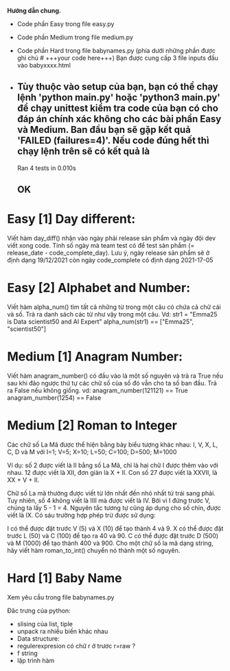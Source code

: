 **Hướng dẫn chung.**
* Code phần Easy trong file easy.py
* Code phần Medium trong file medium.py
* Code phần Hard trong file babynames.py (phía dưới những phần được ghi chú # +++your code here+++)
    Bạn được cung cấp 3 file inputs đầu vào babyxxxx.html

* Tùy thuộc vào setup của bạn, bạn có thể chạy lệnh 
    'python main.py' hoặc 'python3 main.py' để chạy unittest kiểm tra code của bạn có cho đáp án chính xác không cho các bài phần Easy và Medium. Ban đầu bạn sẽ gặp kết quả 'FAILED (failures=4)'. 
    Nếu code đúng hết thì chạy lệnh trên sẽ có kết quả là 
    -----------------------------------
    Ran 4 tests in 0.010s

    OK
    -----------------------------------

# Easy [1] Day different:
Viết hàm day_diff() nhận vào ngày phải release sản phẩm và ngày đội dev viết xong code. Tính số ngày mà team test có để test sản phẩm (= release_date - code_complete_day). Lưu ý, ngày release sản phẩm sẽ ở định dạng 19/12/2021 còn ngày code_complete có định dạng 2021-17-05

# Easy [2] Alphabet and Number:
Viết hàm alpha_num() tìm tất cả những từ trong một câu có chứa cả chữ cái và số. Trả ra danh sách các từ như vậy trong một câu.
Vd:
str1 = "Emma25 is Data scientist50 and AI Expert"
alpha_num(str1) == ["Emma25", "scientist50"]

# Medium [1] Anagram Number:
Viết hàm anagram_number() có đầu vào là một số nguyên và trả ra True nếu sau khi đảo ngược thứ tự các chữ số của số đó vẫn cho ta số ban đầu. Trả ra False nếu không giống.
vd: anagram_number(121121) == True
    anagram_number(1254) == False

# Medium [2] Roman to Integer
Các chữ số La Mã được thể hiện bằng bảy biểu tượng khác nhau: I, V, X, L, C, D và M với
I=1; V=5; X=10; L=50; C=100; D=500; M=1000

Ví dụ: số 2 được viết là II bằng số La Mã, chỉ là hai chữ I được thêm vào với nhau. 12 được viết là XII, đơn giản là X + II. Con số 27 được viết là XXVII, là XX + V + II.

Chữ số La mã thường được viết từ lớn nhất đến nhỏ nhất từ trái sang phải. Tuy nhiên, số 4 không viết là IIII mà được viết là IV. Bởi vì I đứng trước V, chúng ta lấy 5 - 1 = 4. Nguyên tắc tương tự cũng áp dụng cho số chín, được viết là IX. Có sáu trường hợp phép trừ được sử dụng:

I có thể được đặt trước V (5) và X (10) để tạo thành 4 và 9.
X có thể được đặt trước L (50) và C (100) để tạo ra 40 và 90.
C có thể được đặt trước D (500) và M (1000) để tạo thành 400 và 900.
Cho một chữ số la mã dạng string, hãy viết hàm roman_to_int() chuyển nó thành một số nguyên.

# Hard [1] Baby Name
Xem yêu cầu trong file babynames.py

Đăc trưng của python:
- slising của list, tiple
- unpack ra nhiều biến khác nhau
- Data structure: 
- regulerexpresion có chữ r ở trươc r=raw ?
- f string
- lập trình hàm
